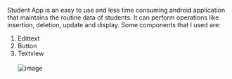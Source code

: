 Student App is an easy to use and less time consuming android application that maintains the routine data of students. It can perform operations like insertion, deletion, update and display. Some components that I used are:
1. Edittext<br>
2. Button<br>
3. Textview<br><br>
![image](https://user-images.githubusercontent.com/67042828/124507166-dc1e6f80-ddea-11eb-9264-302c403ea26a.png)
